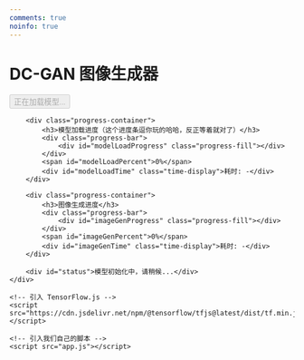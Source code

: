 ```yaml
---
comments: true
noinfo: true
---
```

<!DOCTYPE html>
<html lang="zh-CN">
<head>
    <meta charset="UTF-8">
    <meta name="viewport" content="width=device-width, initial-scale=1.0">
    <title>DC-GAN</title>
    <link rel="stylesheet" href="style.css">
</head>
<body>
    <div class="container">
        <h1>DC-GAN 图像生成器</h1>
        <button id="generateBtn" disabled>正在加载模型...</button>
        <br>
        <div class="canvas-wrapper">
            <canvas id="ganCanvas" width="64" height="64"></canvas>
        </div>

        <div class="progress-container">
            <h3>模型加载进度（这个进度条逗你玩的哈哈，反正等着就对了）</h3>
            <div class="progress-bar">
                <div id="modelLoadProgress" class="progress-fill"></div>
            </div>
            <span id="modelLoadPercent">0%</span>
            <div id="modelLoadTime" class="time-display">耗时: -</div>
        </div>
        
        <div class="progress-container">
            <h3>图像生成进度</h3>
            <div class="progress-bar">
                <div id="imageGenProgress" class="progress-fill"></div>
            </div>
            <span id="imageGenPercent">0%</span>
            <div id="imageGenTime" class="time-display">耗时: -</div>
        </div>
        
        <div id="status">模型初始化中，请稍候...</div>
    </div>

    <!-- 引入 TensorFlow.js -->
    <script src="https://cdn.jsdelivr.net/npm/@tensorflow/tfjs@latest/dist/tf.min.js"></script>
    
    <!-- 引入我们自己的脚本 -->
    <script src="app.js"></script>
</body>
</html>